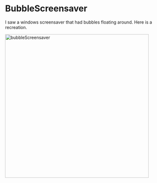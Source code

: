 # BubbleScreensaver
I saw a windows screensaver that had bubbles floating around. Here is a recreation. 

<img width="468" alt="bubbleScreensaver" src="https://github.com/andrewtaylor11/BubbleScreensaver/assets/103282704/35111a10-ad30-4b57-9a71-2ae9ac9fe1c0">
